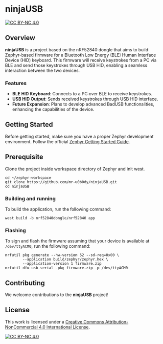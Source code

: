 # ninjaUSB
[![CC BY-NC 4.0][cc-by-nc-shield]][cc-by-nc]

## Overview

**ninjaUSB** is a project based on the nRF52840 dongle that aims to build Zephyr-based firmware for a Bluetooth Low Energy (BLE) Human Interface Device (HID) keyboard. This firmware will receive keystrokes from a PC via BLE and send those keystrokes through USB HID, enabling a seamless interaction between the two devices.

### Features

- **BLE HID Keyboard**: Connects to a PC over BLE to receive keystrokes.
- **USB HID Output**: Sends received keystrokes through USB HID interface.
- **Future Expansion**: Plans to develop advanced BadUSB functionalities, enhancing the capabilities of the device.


## Getting Started

Before getting started, make sure you have a proper Zephyr development
environment. Follow the official
[Zephyr Getting Started Guide](https://docs.zephyrproject.org/latest/getting_started/index.html).


## Prerequisite

Clone the project inside workspace directory of Zephyr and init west.

```shell
cd ~/zephyr-workspace
git clone https://github.com/mr-u0b0dy/ninjaUSB.git
cd ninjaUSB
```

### Building and running

To build the application, run the following command:

```shell
west build -b nrf52840dongle/nrf52840 app
```

### Flashing

To sign and flash the firmware assuming that your device is available at `/dev/ttyACM0`, run the following command:


```shell
nrfutil pkg generate --hw-version 52 --sd-req=0x00 \
        --application build/zephyr/zephyr.hex \
        --application-version 1 firmware.zip
nrfutil dfu usb-serial -pkg firmware.zip -p /dev/ttyACM0
```
## Contributing

We welcome contributions to the **ninjaUSB** project! 

## License

This work is licensed under a
[Creative Commons Attribution-NonCommercial 4.0 International License][cc-by-nc].

[![CC BY-NC 4.0][cc-by-nc-image]][cc-by-nc]

[cc-by-nc]: https://creativecommons.org/licenses/by-nc/4.0/
[cc-by-nc-image]: https://licensebuttons.net/l/by-nc/4.0/88x31.png
[cc-by-nc-shield]: https://img.shields.io/badge/License-CC%20BY--NC%204.0-lightgrey.svg
